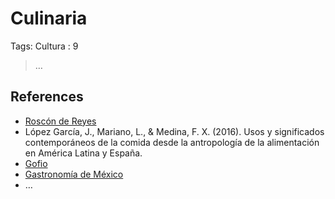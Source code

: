 # Culinaria

Tags: Cultura
: 9

> …
> 

## References

- [Roscón de Reyes](https://es.wikipedia.org/wiki/Rosc%C3%B3n_de_Reyes)
- López García, J., Mariano, L., & Medina, F. X. (2016). Usos y significados contemporáneos de la comida desde la antropología de la alimentación en América Latina y España.
- [Gofio](https://es.wikipedia.org/wiki/Gofio)
- [Gastronomía de México](https://es.wikipedia.org/wiki/Gastronomía_de_México)
- …